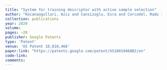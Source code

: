 ```yaml
---
title: "System for training descriptor with active sample selection"
author: "Kocanaogullari, Aziz and Cansizoglu, Esra and Corcodel, Radu Ioan"
collection: publications
year: 2020
volume: 
pages: ~20
publisher: Google Patents
type: 'Patent'
venue: 'US Patent 10,810,468'
paper-link: "https://patents.google.com/patent/US10810468B2/en"
code-link: 
comments:
---
```


